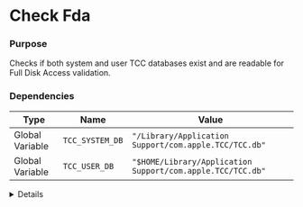 # Check Fda

### Purpose
Checks if both system and user TCC databases exist and are readable for Full Disk Access validation.

### Dependencies
| Type | Name | Value |
|------|------|-------|
| Global Variable | `TCC_SYSTEM_DB` | `"/Library/Application Support/com.apple.TCC/TCC.db"` |
| Global Variable | `TCC_USER_DB` | `"$HOME/Library/Application Support/com.apple.TCC/TCC.db"` |

<details>

```shell
core_check_fda() {
[ -f "$TCC_SYSTEM_DB" ] && [ -r "$TCC_SYSTEM_DB" ] && [ -f "$TCC_USER_DB" ] && [ -r "$TCC_USER_DB" ]
}
```

</details> 